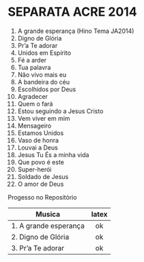 SEPARATA ACRE 2014
==================

1. A grande esperança (Hino Tema JA2014)
2. Digno de Glória
3. Pr’a Te adorar
4. Unidos em Espírito
5. Fé a arder
6. Tua palavra
7. Não vivo mais eu
8. A bandeira do céu
9. Escolhidos por Deus
10. Agradecer
11. Quem o fará
12. Estou seguindo a Jesus Cristo
13. Vem viver em mim
14. Mensageiro
15. Estamos Unidos
16. Vaso de honra
17. Louvai a Deus
18. Jesus Tu És a minha vida
19. Que povo é este
20. Super-herói
21. Soldado de Jesus
22. O amor de Deus


Progesso no Repositório


| Musica                      | latex         | 
| --------------------------- |:-------------:|
| 1. A grande esperança       | ok            | 
| 2. Digno de Glória          | ok            | 
| 3. Pr’a Te adorar           | ok            | 
